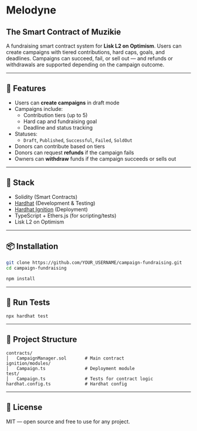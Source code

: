 # Melodyne
## The Smart Contract of Muzikie

A fundraising smart contract system for **Lisk L2 on Optimism**. Users can create campaigns with tiered contributions, hard caps, goals, and deadlines. Campaigns can succeed, fail, or sell out — and refunds or withdrawals are supported depending on the campaign outcome.

---

## 🚀 Features

- Users can **create campaigns** in draft mode
- Campaigns include:
  - Contribution tiers (up to 5)
  - Hard cap and fundraising goal
  - Deadline and status tracking
- Statuses:
  - `Draft`, `Published`, `Successful`, `Failed`, `SoldOut`
- Donors can contribute based on tiers
- Donors can request **refunds** if the campaign fails
- Owners can **withdraw** funds if the campaign succeeds or sells out

---

## 🧱 Stack

- Solidity (Smart Contracts)
- [Hardhat](https://hardhat.org/) (Development & Testing)
- [Hardhat Ignition](https://hardhat.org/hardhat-runner/plugins/nomicfoundation-hardhat-ignition) (Deployment)
- TypeScript + Ethers.js (for scripting/tests)
- Lisk L2 on Optimism

---

## 📦 Installation

```bash
git clone https://github.com/YOUR_USERNAME/campaign-fundraising.git
cd campaign-fundraising

npm install
```
---

## 🧪 Run Tests
```
npx hardhat test
```

---

## 📂 Project Structure
```
contracts/
│   CampaignManager.sol       # Main contract
ignition/modules/
│   Campaign.ts               # Deployment module
test/
│   Campaign.ts               # Tests for contract logic
hardhat.config.ts             # Hardhat config
```

---

## 📄 License
MIT — open source and free to use for any project.
